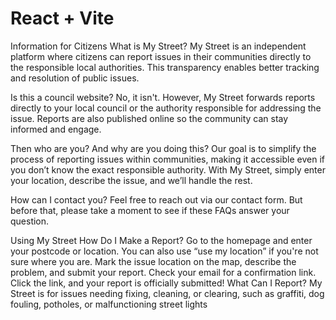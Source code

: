 # React + Vite

Information for Citizens
What is My Street?
My Street is an independent platform where citizens can report issues in their communities directly to the responsible local authorities. This transparency enables better tracking and resolution of public issues.

Is this a council website?
No, it isn't. However, My Street forwards reports directly to your local council or the authority responsible for addressing the issue. Reports are also published online so the community can stay informed and engage.

Then who are you? And why are you doing this?
Our goal is to simplify the process of reporting issues within communities, making it accessible even if you don’t know the exact responsible authority. With My Street, simply enter your location, describe the issue, and we’ll handle the rest.

How can I contact you?
Feel free to reach out via our contact form. But before that, please take a moment to see if these FAQs answer your question.

Using My Street
How Do I Make a Report?
Go to the homepage and enter your postcode or location. You can also use “use my location” if you're not sure where you are.
Mark the issue location on the map, describe the problem, and submit your report.
Check your email for a confirmation link. Click the link, and your report is officially submitted!
What Can I Report?
My Street is for issues needing fixing, cleaning, or clearing, such as graffiti, dog fouling, potholes, or malfunctioning street lights
